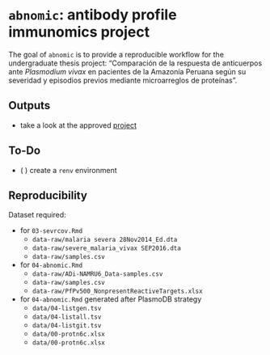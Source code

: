 
<!-- README.md is generated from README.Rmd. Please edit that file -->

# `abnomic`: antibody profile immunomics project

<!-- badges: start -->
<!-- badges: end -->

The goal of `abnomic` is to provide a reproducible workflow for the
undergraduate thesis project: “Comparación de la respuesta de
anticuerpos ante *Plasmodium vivax* en pacientes de la Amazonía Peruana
según su severidad y episodios previos mediante microarreglos de
proteínas”.

## Outputs

-   take a look at the approved
    [project](https://github.com/avallecam/abnomic/blob/main/01-project.pdf)

## To-Do

-   ( ) create a `renv` environment

<!-- - ( ) [MUST] Reproducibility array - request to ADi -->
<!-- - ( ) [MUST] Peptides list - request to ADi -->

## Reproducibility

Dataset required:

-   for `03-sevrcov.Rmd`
    -   `data-raw/malaria severa 28Nov2014_Ed.dta`
    -   `data-raw/severe_malaria_vivax SEP2016.dta`
    -   `data-raw/samples.csv`
-   for `04-abnomic.Rmd`
    -   `data-raw/ADi-NAMRU6_Data-samples.csv`
    -   `data-raw/samples.csv`
    -   `data-raw/PfPv500_NonpresentReactiveTargets.xlsx`
-   for `04-abnomic.Rmd` generated after PlasmoDB strategy
    -   `data/04-listgen.tsv`
    -   `data/04-listall.tsv`
    -   `data/04-listgit.tsv`
    -   `data/00-protn6c.xlsx`
    -   `data/00-protn6c.xlsx`

<!-- ## Related projects -->
<!-- - paper: epidemiological analysis of original case-control study -->
<!-- - paper: severe pv malaria ab response, only pv | combined pv + pf analysis -->
<!-- - ~~paper: previous exposure ab response (self-report with lot of biases)~~ -->
<!-- - paper: drug treatment related ab response -->
